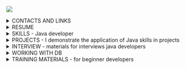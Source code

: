 ![](https://komarev.com/ghpvc/?username=yarmail)<br/>

<details>
<summary>CONTACTS AND LINKS</summary>
Telegram: @YarTsin <br>
Email: yarmail@yandex.ru <br>
Subscribe to Linkedin: https://www.linkedin.com/in/yar-tsin/ <br><br>
</details>

<details>
<summary>RESUME</summary>
I am an experienced Java developer with over 3 years of professional experience in creating 
and maintaining scalable applications. I have deep knowledge in servlet development and Java 
application programming, as well as experience working with popular frameworks such as 
Spring (including Spring Boot, Spring Cloud, and Spring Security). <br>

I specialize in microservices development and am skilled in designing and integrating RESTful APIs. <br>

I confidently utilize CI/CD tools such as Jenkins and GitLab CI/CD, and have experience 
with containerization (Docker) and orchestration systems (Kubernetes). I am also proficient 
with both relational and non-relational databases, including PostgreSQL, MySQL, and MongoDB <br>

I actively use messaging tools such as RabbitMQ and Kafka, and I adhere to Agile/Scrum 
methodologies, which enable me to work effectively in teams and adapt to changes.<br>

In addition to technical skills, I value the importance of communication and collaboration 
within a team and am always ready to share knowledge and experience with colleagues. 
My goal is to create reliable and high-performance solutions that deliver 
value to users and the business.
</details>

<details>
<summary> SKILLS - Java developer</summary>
<br>
<b>AI & Automation:</b><br> 
AI chat: ChatGPT, DeepSeek, Qwen, Perplexity<br><br>

<b>Projects methods:</b> Agile, Scrum, Kanban, Jira<br>

<b>DevOps layer</b><br>
CI: Jenkins, GitLab CI, GitHub Actions, Travis CI (Codecov.io, JaCoCo)<br>
CD: Docker, Docker Compose <br>
Orchestration: Kubernetes(elementary)<br>

<b>Monitoring:</b> Prometheus, Grafana, ELK Stack(elementary)<br>
<b>VCS:</b> Git, GitHub, GitLab, Bitbucket <br>
<b>Build:</b> Maven, Gradle<br>

<b>Front layer(elementary)</b><br> 
frameworks: React, Vue.js (elementary)<br> 
tools: Webpack, npm, Bootstrap 5 (elementary)<br>
basic: HTML5/CSS3, JavaScript (ES6+), jQuery, JSTL, Thymeleaf<br>

<b>Message Brokers:</b> Kafka (Kafka Streams, Kafka Connect), RabbitMQ <br>

<b>Security</b><br>
level 3: Spring Security, OAuth2, JWT (basic)<br>
level 2: SQL injection, XSS, CSRF (elementary)<br>
level 1: JAAS, GSS, Kerberos <br>

<b>Spring Ecosystem</b><br>
microservices: Spring Cloud (Gateway, Config, OpenFeign)<br>
web: Spring WEB (Rest), Spring MVC<br>
base: Spring Framework, Spring Core, Spring Boot<br>

<b>Documentation:</b> Javadoc, Confluence, Swagger(elementary), PlantUML<br> 
<b>Static analysis:</b> SonarQube, Checkstyle, PMD(elementary)<br>

<b>Test</b><br>
level 3: Testcontainers, Selenium(elementary)<br>
level 2: Mockito, JUnit 5, AssertJ<br>
level 1: JUnit 4, Hamcrest <br>

<b>Service layer</b><br>
boilerplate reduction library: Lombok <br>
log: Slf4j, logback, reload4j(log4j), java.util.logging<br>
web scraping, parsing html: Jsoup <br>
Patterns: SOLID, DDD, TDD <br>
Principles: KISS, DRY, YAGNI<br>
Technologies Java:  Stream API, Concurrency, NIO2, OOP, etc.<br>
Java: 8-21 SE, EE (part), Java Core<br>

<b>Db layer</b><br>
tools: pgAdmin, DBeaver, DataGrip<br>
db migration tools: Liquibase, Flyway <br>
ORM: Spring Data JPA, JPQL, JPA Named Queries, Hibernate, HQL<br>
JDBC: jdbcTemplate, JDBC <br>
NoSQL: MongoDB, Redis(elementary)<br>
db: Postgres, H2, HSQLDB, MySQL, Oracle<br>

<b>OS layer</b><br>
tools: top, htop, lsof, ps, systemctl, etc.<br>
OS: Windows, Ubuntu, SintezM(RHEL) <br>

<b>Networking layer</b><br>
tools level 2: WinSCP, Postman, Curl, PuTTY<br>
tools level 1: tcpdump, netstat, traceroute, etc.<br>
protocol: http, https, ssh, tcp/ip, REST, WebSocket, gRPC(elementary)<br>
model: OSI
</details>

<details>
<summary>PROJECTS - I demonstrate the application of Java skills in projects</summary><br>

Various projects<br>

<!-- https://github.com/YarTsin/agile_soft_dev --> <!-- https://github.com/YarTsin/jenkins_start -->
[![Readme Card](https://github-readme-stats.vercel.app/api/pin/?username=YarTsin&repo=agile_soft_dev)](https://github.com/YarTsin/agile_soft_dev)
[![Readme Card](https://github-readme-stats.vercel.app/api/pin/?username=YarTsin&repo=jenkins_start)](https://github.com/YarTsin/jenkins_start)

<!-- https://github.com/YarTsin/docker_example --> <!-- https://github.com/YarTsin/docker_compose -->
[![Readme Card](https://github-readme-stats.vercel.app/api/pin/?username=YarTsin&repo=docker_example)](https://github.com/YarTsin/docker_example)
[![Readme Card](https://github-readme-stats.vercel.app/api/pin/?username=YarTsin&repo=docker_compose)](https://github.com/YarTsin/docker_compose)

<!-- https://github.com/YarTsin/kafka_connect -->
[![Readme Card](https://github-readme-stats.vercel.app/api/pin/?username=YarTsin&repo=kafka_connect)](https://github.com/YarTsin/kafka_connect)

Miroservises and the Spring Ecosystem

<!-- https://github.com/YarTsin/task_back --> <!-- https://github.com/YarTsin/task_micro --> 
[![Readme Card](https://github-readme-stats.vercel.app/api/pin/?username=YarTsin&repo=task_back)](https://github.com/YarTsin/task_back)
[![Readme Card](https://github-readme-stats.vercel.app/api/pin/?username=YarTsin&repo=task_micro)](https://github.com/YarTsin/task_micro)

<!-- https://github.com/YarTsin/microservices_start --> <!-- https://github.com/YarTsin/library -->
[![Readme Card](https://github-readme-stats.vercel.app/api/pin/?username=YarTsin&repo=microservices_start)](https://github.com/YarTsin/microservices_start) 
[![Readme Card](https://github-readme-stats.vercel.app/api/pin/?username=YarTsin&repo=library)](https://github.com/YarTsin/library)
</details>

<details>
<summary>INTERVIEW - materials for interviews java developers</summary>

<!-- https://github.com/YarTsin/interview -->
[![Readme Card](https://github-readme-stats.vercel.app/api/pin/?username=YarTsin&repo=interview)](https://github.com/YarTsin/interview)

<!-- https://github.com/YarTsin/alg_grok --> <!-- https://github.com/YarTsin/alg_acmp -->
[![Readme Card](https://github-readme-stats.vercel.app/api/pin/?username=YarTsin&repo=alg_grok)](https://github.com/YarTsin/alg_grok)
[![Readme Card](https://github-readme-stats.vercel.app/api/pin/?username=YarTsin&repo=alg_acmp)](https://github.com/YarTsin/alg_acmp)

<!-- https://github.com/YarTsin/tinkoff --> <!-- https://github.com/YarTsin/yandex_tasks -->
[![Readme Card](https://github-readme-stats.vercel.app/api/pin/?username=YarTsin&repo=tinkoff)](https://github.com/YarTsin/tinkoff)
[![Readme Card](https://github-readme-stats.vercel.app/api/pin/?username=YarTsin&repo=yandex_tasks)](https://github.com/YarTsin/yandex_tasks)
</details>

<details>
<summary>WORKING WITH DB</summary>

<!-- https://github.com/YarTsin/postgresql_lessons --><!-- https://github.com/YarTsin/postgresql_pgadmin -->
[![Readme Card](https://github-readme-stats.vercel.app/api/pin/?username=YarTsin&repo=postgresql_lessons)](https://github.com/YarTsin/postgresql_lessons)
[![Readme Card](https://github-readme-stats.vercel.app/api/pin/?username=YarTsin&repo=postgresql_pgadmin)](https://github.com/YarTsin/postgresql_pgadmin)
</details>

<details>
<summary>TRAINING MATERIALS - for beginner developers</summary>

<!-- https://github.com/YarTsin/ubuntu --> <!-- https://github.com/YarTsin/collector_script -->
[![Readme Card](https://github-readme-stats.vercel.app/api/pin/?username=YarTsin&repo=ubuntu)](https://github.com/YarTsin/ubuntu)
[![Readme Card](https://github-readme-stats.vercel.app/api/pin/?username=YarTsin&repo=collector_script)](https://github.com/YarTsin/collector_script)

<!-- https://github.com/YarTsin/microservices_start -->
[![Readme Card](https://github-readme-stats.vercel.app/api/pin/?username=YarTsin&repo=microservices_start)](https://github.com/YarTsin/microservices_start) 

<!-- https://github.com/YarTsin/long_file_path --> <!-- https://github.com/YarTsin/robot -->
[![Readme Card](https://github-readme-stats.vercel.app/api/pin/?username=YarTsin&repo=long_file_path)](https://github.com/YarTsin/long_file_path)
[![Readme Card](https://github-readme-stats.vercel.app/api/pin/?username=YarTsin&repo=robot)](https://github.com/YarTsin/robot)

<!-- https://github.com/YarTsin/lombok --> <!-- https://github.com/YarTsin/enumclass -->

[![Readme Card](https://github-readme-stats.vercel.app/api/pin/?username=YarTsin&repo=lombok)](https://github.com/YarTsin/lombok)
[![Readme Card](https://github-readme-stats.vercel.app/api/pin/?username=YarTsin&repo=enumclass)](https://github.com/YarTsin/enumclass)

</details>

